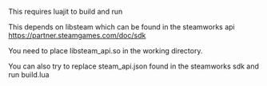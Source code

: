 This requires luajit to build and run

This depends on libsteam which can be found in the steamworks api https://partner.steamgames.com/doc/sdk

You need to place libsteam_api.so in the working directory.

You can also try to replace steam_api.json found in the steamworks sdk and run build.lua
